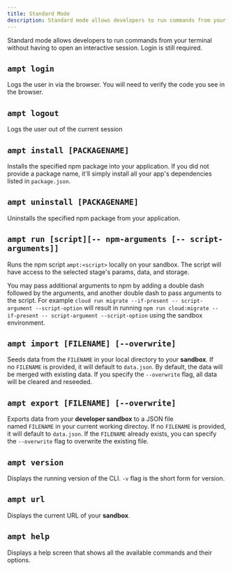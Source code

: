 ```yaml
---
title: Standard Mode
description: Standard mode allows developers to run commands from your terminal without having to open an interactive session. 
---
```


Standard mode allows developers to run commands from your terminal without having to open an interactive session. Login is still required.

## `ampt login`

Logs the user in via the browser. You will need to verify the code you see in the browser. 

## `ampt logout`

Logs the user out of the current session

## `ampt install [PACKAGENAME]`

Installs the specified npm package into your application. If you did not provide a package name, it'll simply install all your app's dependencies listed in `package.json`.

## `ampt uninstall [PACKAGENAME]`

Uninstalls the specified npm package from your application.

## `ampt run [script][-- npm-arguments [-- script-arguments]]`

Runs the npm script `ampt:<script>` locally on your sandbox. The script will have access to the selected stage's params, data, and storage.

You may pass additional arguments to npm by adding a double dash followed by the arguments, and another double dash to pass arguments to the script. For example `cloud run migrate --if-present -- script-argument --script-option` will result in running `npm run cloud:migrate --if-present -- script-argument --script-option` using the sandbox environment.

## `ampt import [FILENAME] [--overwrite]`

Seeds data from the `FILENAME` in your local directory to your **sandbox**. If no `FILENAME` is provided, it will default to `data.json`. By default, the data will be merged with existing data. If you specify the `--overwrite` flag, all data will be cleared and reseeded.

## `ampt export [FILENAME] [--overwrite]`

Exports data from your **developer sandbox** to a JSON file named `FILENAME` in your current working directoy. If no `FILENAME` is provided, it will default to `data.json`. If the `FILENAME` already exists, you can specify the `--overwrite` flag to overwrite the existing file.

## `ampt version`

Displays the running version of the CLI. `-v` flag is the short form for version.

## `ampt url`

Displays the current URL of your **sandbox**.

## `ampt help`

Displays a help screen that shows all the available commands and their options.
